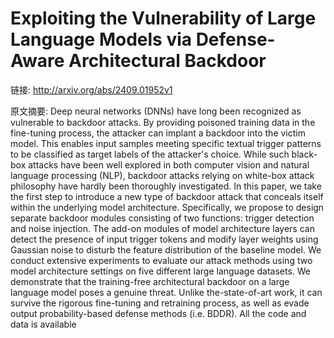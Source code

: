# Exploiting the Vulnerability of Large Language Models via Defense-Aware Architectural Backdoor

链接: http://arxiv.org/abs/2409.01952v1

原文摘要:
Deep neural networks (DNNs) have long been recognized as vulnerable to
backdoor attacks. By providing poisoned training data in the fine-tuning
process, the attacker can implant a backdoor into the victim model. This
enables input samples meeting specific textual trigger patterns to be
classified as target labels of the attacker's choice. While such black-box
attacks have been well explored in both computer vision and natural language
processing (NLP), backdoor attacks relying on white-box attack philosophy have
hardly been thoroughly investigated. In this paper, we take the first step to
introduce a new type of backdoor attack that conceals itself within the
underlying model architecture. Specifically, we propose to design separate
backdoor modules consisting of two functions: trigger detection and noise
injection. The add-on modules of model architecture layers can detect the
presence of input trigger tokens and modify layer weights using Gaussian noise
to disturb the feature distribution of the baseline model. We conduct extensive
experiments to evaluate our attack methods using two model architecture
settings on five different large language datasets. We demonstrate that the
training-free architectural backdoor on a large language model poses a genuine
threat. Unlike the-state-of-art work, it can survive the rigorous fine-tuning
and retraining process, as well as evade output probability-based defense
methods (i.e. BDDR). All the code and data is available
